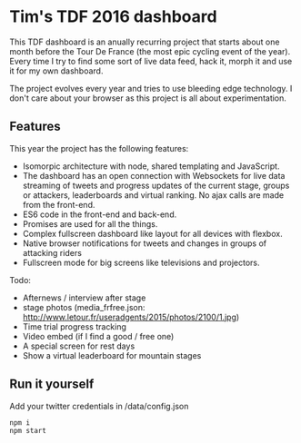 # Tim's TDF 2016 dashboard
This TDF dashboard is an anually recurring project that starts about one month before the Tour De France (the most epic cycling event of the year). Every time I try to find some sort of live data feed, hack it, morph it and use it for my own dashboard.

The project evolves every year and tries to use bleeding edge technology. I don't care about your browser as this project is all about experimentation.

## Features
This year the project has the following features:
* Isomorpic architecture with node, shared templating and JavaScript.
* The dashboard has an open connection with Websockets for live data streaming of tweets and progress updates of the current stage, groups or attackers, leaderboards and virtual ranking. No ajax calls are made from the front-end.
* ES6 code in the front-end and back-end.
* Promises are used for all the things.
* Complex fullscreen dashboard like layout for all devices with flexbox. 
* Native browser notifications for tweets and changes in groups of attacking riders
* Fullscreen mode for big screens like televisions and projectors.

Todo:
* Afternews / interview after stage
* stage photos (media_frfree.json: http://www.letour.fr/useradgents/2015/photos/2100/1.jpg)
* Time trial progress tracking
* Video embed (if I find a good / free one)
* A special screen for rest days
* Show a virtual leaderboard for mountain stages

## Run it yourself
Add your twitter credentials in /data/config.json

```
npm i
npm start
```